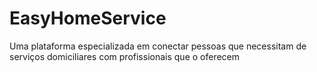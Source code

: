 # EasyHomeService
Uma plataforma especializada em conectar pessoas que necessitam de serviços domiciliares com profissionais que o oferecem
